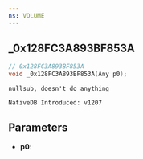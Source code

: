 ```yaml
---
ns: VOLUME
---
```

## _0x128FC3A893BF853A

```c
// 0x128FC3A893BF853A
void _0x128FC3A893BF853A(Any p0);
```

```
nullsub, doesn't do anything

NativeDB Introduced: v1207
```

## Parameters
* **p0**:
